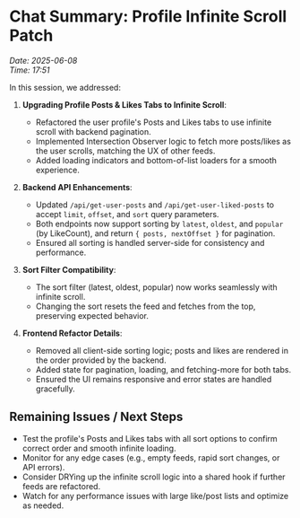 # Chat Summary: Profile Infinite Scroll Patch
*Date: 2025-06-08*  
*Time: 17:51*

In this session, we addressed:

1. **Upgrading Profile Posts & Likes Tabs to Infinite Scroll**:
   - Refactored the user profile's Posts and Likes tabs to use infinite scroll with backend pagination.
   - Implemented Intersection Observer logic to fetch more posts/likes as the user scrolls, matching the UX of other feeds.
   - Added loading indicators and bottom-of-list loaders for a smooth experience.

2. **Backend API Enhancements**:
   - Updated `/api/get-user-posts` and `/api/get-user-liked-posts` to accept `limit`, `offset`, and `sort` query parameters.
   - Both endpoints now support sorting by `latest`, `oldest`, and `popular` (by LikeCount), and return `{ posts, nextOffset }` for pagination.
   - Ensured all sorting is handled server-side for consistency and performance.

3. **Sort Filter Compatibility**:
   - The sort filter (latest, oldest, popular) now works seamlessly with infinite scroll.
   - Changing the sort resets the feed and fetches from the top, preserving expected behavior.

4. **Frontend Refactor Details**:
   - Removed all client-side sorting logic; posts and likes are rendered in the order provided by the backend.
   - Added state for pagination, loading, and fetching-more for both tabs.
   - Ensured the UI remains responsive and error states are handled gracefully.

## Remaining Issues / Next Steps

- Test the profile's Posts and Likes tabs with all sort options to confirm correct order and smooth infinite loading.
- Monitor for any edge cases (e.g., empty feeds, rapid sort changes, or API errors).
- Consider DRYing up the infinite scroll logic into a shared hook if further feeds are refactored.
- Watch for any performance issues with large like/post lists and optimize as needed.